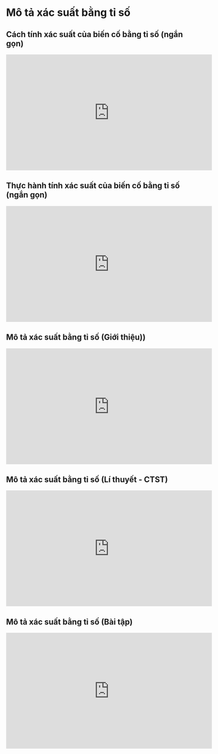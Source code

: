 # Mô tả xác suất bằng tỉ số
## Cách tính xác suất của biến cố bằng tỉ số (ngắn gọn)
<iframe width="560" height="315" src="https://www.youtube.com/embed/ZPVsbG-kdrk?si=wUxeEH_Vr-anieP7" title="YouTube video player" frameborder="0" allow="accelerometer; autoplay; clipboard-write; encrypted-media; gyroscope; picture-in-picture; web-share" referrerpolicy="strict-origin-when-cross-origin" allowfullscreen></iframe>

## Thực hành tính xác suất của biến cố bằng tỉ số (ngắn gọn)
<iframe width="560" height="315" src="https://www.youtube.com/embed/vuvfT-GP170?si=xOHms2higRfZtnsd" title="YouTube video player" frameborder="0" allow="accelerometer; autoplay; clipboard-write; encrypted-media; gyroscope; picture-in-picture; web-share" referrerpolicy="strict-origin-when-cross-origin" allowfullscreen></iframe>

## Mô tả xác suất bằng tỉ số (Giới thiệu))
<iframe width="560" height="315" src="https://www.youtube.com/embed/ZPVsbG-kdrk?si=hy07GB1Oh4SeP9z1" title="YouTube video player" frameborder="0" allow="accelerometer; autoplay; clipboard-write; encrypted-media; gyroscope; picture-in-picture; web-share" referrerpolicy="strict-origin-when-cross-origin" allowfullscreen></iframe>

## Mô tả xác suất bằng tỉ số (Lí thuyết - CTST)
<iframe width="560" height="315" src="https://www.youtube.com/embed/zO8M2RkgRUg?si=oq6bgnhdk0T4o2e0" title="YouTube video player" frameborder="0" allow="accelerometer; autoplay; clipboard-write; encrypted-media; gyroscope; picture-in-picture; web-share" referrerpolicy="strict-origin-when-cross-origin" allowfullscreen></iframe>

## Mô tả xác suất bằng tỉ số (Bài tập)
<iframe width="560" height="315" src="https://www.youtube.com/embed/fd4cfY-ED_Q?si=Qk2f0hs28IB_8Eri" title="YouTube video player" frameborder="0" allow="accelerometer; autoplay; clipboard-write; encrypted-media; gyroscope; picture-in-picture; web-share" referrerpolicy="strict-origin-when-cross-origin" allowfullscreen></iframe>


